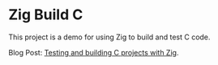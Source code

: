 # Zig Build C

This project is a demo for using Zig to build and test C code.

Blog Post: [Testing and building C projects with Zig](https://renato.athaydes.com/posts/testing-building-c-with-zig.html).

